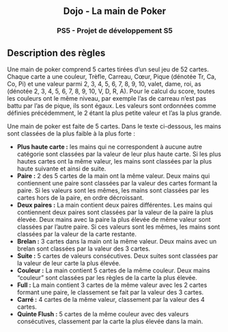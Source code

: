 <h2 align="center">Dojo - La main de Poker</h2>
<h3 align="center">PS5 - Projet de développement S5</h3>


## Description des règles

Une main de poker comprend 5 cartes tirées d’un seul jeu de 52 cartes. Chaque carte a une couleur, Trèfle, Carreau, Cœur, Pique (dénotée Tr, Ca, Co, Pi) et une valeur parmi 2, 3, 4, 5, 6, 7, 8, 9, 10, valet, dame, roi, as (dénotée 2, 3, 4, 5, 6, 7, 8, 9, 10, V, D, R, A). Pour le calcul du score, toutes les couleurs ont le même niveau, par exemple l’as de carreau n’est pas battu par l’as de pique, ils sont égaux. Les valeurs sont ordonnées comme définies précédemment, le 2 étant la plus petite valeur et l’as la plus grande.

Une main de poker est faite de 5 cartes. Dans le texte ci-dessous, les mains sont classées de la plus faible à la plus forte :
* **Plus haute carte :** les mains qui ne correspondent à aucune autre catégorie sont classées par la valeur de leur plus haute carte. Si les plus hautes cartes ont la même valeur, les mains sont classées par la plus haute suivante et ainsi de suite.
* **Paire :** 2 des 5 cartes de la main ont la même valeur. Deux mains qui contiennent une paire sont classées par la valeur des cartes formant la paire. Si les valeurs sont les mêmes, les mains sont classées par les cartes hors de la paire, en ordre décroissant.
* **Deux paires :** La main contient deux paires différentes. Les mains qui contiennent deux paires sont classées par la valeur de la paire la plus élevée. Deux mains avec la paire la plus élevée de même valeur sont classées par l’autre paire. Si ces valeurs sont les mêmes, les mains sont classées par la valeur de la carte restante.
* **Brelan :** 3 cartes dans la main ont la même valeur. Deux mains avec un brelan sont classées par la valeur des 3 cartes.
* **Suite :** 5 cartes de valeurs consécutives. Deux suites sont classées par la valeur de leur carte la plus élevée.
* **Couleur :** La main contient 5 cartes de la même couleur. Deux mains “couleur” sont classées par les règles de la carte la plus élevée.
* **Full :** La main contient 3 cartes de la même valeur avec les 2 cartes formant une paire, le classement se fait par la valeur des 3 cartes.
* **Carré :** 4 cartes de la même valeur, classement par la valeur des 4 cartes.
* **Quinte Flush :** 5 cartes de la même couleur avec des valeurs consécutives, classement par la carte la plus élevée dans la main.
